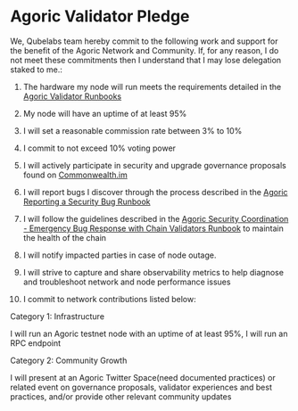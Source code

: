 # Agoric Validator Pledge 

We, Qubelabs team hereby commit to the following work and support for the benefit of the Agoric Network and Community. If, for any reason, I do not meet these commitments then I understand that I may lose delegation staked to me.: 

1. The hardware my node will run meets the requirements detailed in the [Agoric Validator Runbooks](https://github.com/Agoric/agoric-sdk/wiki/Runbook%...) 

2. My node will have an uptime of at least 95% 

3. I will set a reasonable commission rate between 3% to 10% 

4. I commit to not exceed 10% voting power 

5. I will actively participate in security and upgrade governance proposals found on [Commonwealth.im](https://commonwealth.im/agoric) 

6. I will report bugs I discover through the process described in the [Agoric Reporting a Security Bug Runbook](https://github.com/Agoric/agoric-sdk/wiki/Runbook%...) 

7. I will follow the guidelines described in the [Agoric Security Coordination - Emergency Bug Response with Chain Validators Runbook](https://github.com/Agoric/agoric-sdk/wiki/Runbook%...) to maintain the health of the chain 

8. I will notify impacted parties in case of node outage. 

9. I will strive to capture and share observability metrics to help diagnose and troubleshoot network and node performance issues 

10. I commit to network contributions listed below: 

Category 1: Infrastructure 

I will run an Agoric testnet node with an uptime of at least 95%, I will run an RPC endpoint 

Category 2: Community Growth 

I will present at an Agoric Twitter Space(need documented practices) or related event on governance proposals, validator experiences and best practices, and/or provide other relevant community updates
